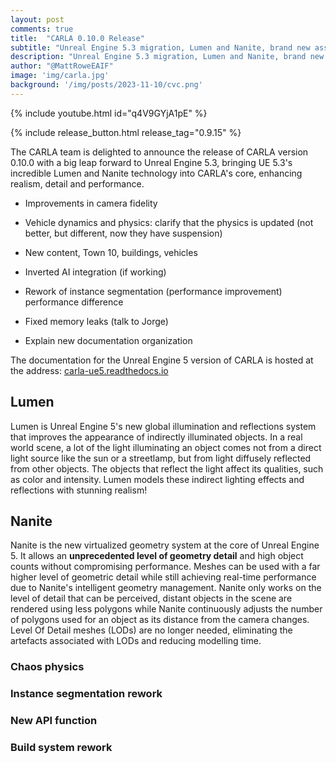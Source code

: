 ```yaml
---
layout: post
comments: true
title:  "CARLA 0.10.0 Release"
subtitle: "Unreal Engine 5.3 migration, Lumen and Nanite, brand new asssets, revamped Town 10"
description: "Unreal Engine 5.3 migration, Lumen and Nanite, brand new asssets, revamped Town 10"
author: "@MattRoweEAIF"
image: 'img/carla.jpg'
background: '/img/posts/2023-11-10/cvc.png'
---
```


{% include youtube.html id="q4V9GYjA1pE" %}

{% include release_button.html release_tag="0.9.15" %}

The CARLA team is delighted to announce the release of CARLA version 0.10.0 with a big leap forward to Unreal Engine 5.3, bringing UE 5.3's incredible Lumen and Nanite technology into CARLA's core, enhancing realism, detail and performance. 

- Improvements in camera fidelity
- Vehicle dynamics and physics: clarify that the physics is updated (not better, but different, now they have suspension)
- New content, Town 10, buildings, vehicles
- Inverted AI integration (if working)
- Rework of instance segmentation (performance improvement) performance difference
- Fixed memory leaks (talk to Jorge)

- Explain new documentation organization

The documentation for the Unreal Engine 5 version of CARLA is hosted at the address: [carla-ue5.readthedocs.io](https://carla-ue5.readthedocs.io) 


## Lumen

Lumen is Unreal Engine 5's new global illumination and reflections system that improves the appearance of indirectly illuminated objects. In a real world scene, a lot of the light illuminating an object comes not from a direct light source like the sun or a streetlamp, but from light diffusely reflected from other objects. The objects that reflect the light affect its qualities, such as color and intensity. Lumen models these indirect lighting effects and reflections with stunning realism!

## Nanite

Nanite is the new virtualized geometry system at the core of Unreal Engine 5. It allows an __unprecedented level of geometry detail__ and high object counts without compromising performance. Meshes can be used with a far higher level of geometric detail while still achieving real-time performance due to Nanite's intelligent geometry management. Nanite only works on the level of detail that can be perceived, distant objects in the scene are rendered using less polygons while Nanite continuously adjusts the number of polygons used for an object as its distance from the camera changes. Level Of Detail meshes (LODs) are no longer needed, eliminating the artefacts associated with LODs and reducing modelling time. 

### Chaos physics

### Instance segmentation rework

### New API function

### Build system rework